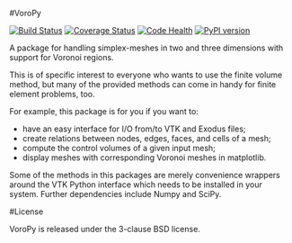 #VoroPy

[![Build Status](https://travis-ci.org/nschloe/voropy.svg?branch=master)](https://travis-ci.org/nschloe/voropy)
[![Coverage
Status](https://coveralls.io/repos/nschloe/voropy/badge.png?branch=master)](https://coveralls.io/r/nschloe/voropy?branch=master)
[![Code Health](https://landscape.io/github/nschloe/voropy/master/landscape.png)](https://landscape.io/github/nschloe/voropy/master)
[![PyPI version](https://badge.fury.io/py/voropy.svg)](http://badge.fury.io/py/voropy)

A package for handling simplex-meshes in two and three dimensions with support for Voronoi regions.

This is of specific interest to everyone who wants to use the finite volume method, but many of the provided methods can come in handy for finite element problems, too.

For example, this package is for you if you want to:

* have an easy interface for I/O from/to VTK and Exodus files;
* create relations between nodes, edges, faces, and cells of a mesh;
* compute the control volumes of a given input mesh;
* display meshes with corresponding Voronoi meshes in matplotlib.

Some of the methods in this packages are merely convenience wrappers around the VTK Python interface which needs to be installed in your system. Further dependencies include Numpy and SciPy.

#License

VoroPy is released under the 3-clause BSD license.
